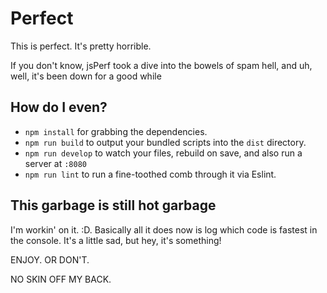 # Perfect
This is perfect. It's pretty horrible. 

If you don't know, jsPerf took a dive into the bowels of spam hell, and uh, well, it's been down for a good while


## How do I even?

- `npm install` for grabbing the dependencies.
- `npm run build` to output your bundled scripts into the `dist` directory.
- `npm run develop` to watch your files, rebuild on save, and also run a server at `:8080`
- `npm run lint` to run a fine-toothed comb through it via Eslint.

## This garbage is still hot garbage

I'm workin' on it. :D. Basically all it does now is log which code is fastest in the console. It's a little sad, but hey, it's something!

ENJOY. OR DON'T. 

NO SKIN OFF MY BACK.